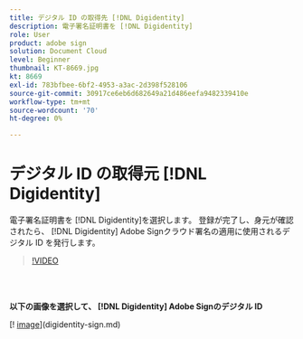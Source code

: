 ```yaml
---
title: デジタル ID の取得先 [!DNL Digidentity]
description: 電子署名証明書を [!DNL Digidentity]
role: User
product: adobe sign
solution: Document Cloud
level: Beginner
thumbnail: KT-8669.jpg
kt: 8669
exl-id: 783bfbee-6bf2-4953-a3ac-2d398f528106
source-git-commit: 30917ce6eb6d682649a21d486eefa9482339410e
workflow-type: tm+mt
source-wordcount: '70'
ht-degree: 0%

---
```


# デジタル ID の取得元 [!DNL Digidentity]

電子署名証明書を [!DNL Digidentity]を選択します。 登録が完了し、身元が確認されたら、 [!DNL Digidentity] Adobe Signクラウド署名の適用に使用されるデジタル ID を発行します。

>[!VIDEO](https://video.tv.adobe.com/v/337067?hidetitle=true)

<br> 

**以下の画像を選択して、 [!DNL Digidentity] Adobe Signのデジタル ID**

[! [image](assets/Digidentitysign_400.png)](digidentity-sign.md)
